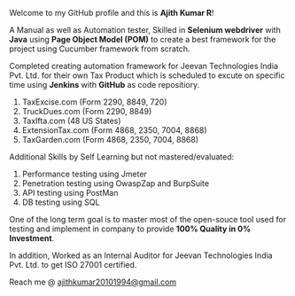 Welcome to my GitHub profile and this is **Ajith Kumar R**!

A Manual as well as Automation tester, Skilled in **Selenium webdriver** with **Java** using **Page Object Model (POM)** to create a best framework for the project using Cucumber framework from scratch.

Completed creating automation framework for Jeevan Technologies India Pvt. Ltd. for their own Tax Product which is scheduled to excute on specific time using **Jenkins** with **GitHub** as code repositiory.
1. TaxExcise.com (Form 2290, 8849, 720)
2. TruckDues.com (Form 2290, 8849)
3. TaxIfta.com (48 US States)
4. ExtensionTax.com (Form 4868, 2350, 7004, 8868)
5. TaxGarden.com (Form 4868, 2350, 7004, 8868)

Additional Skills by Self Learning but not mastered/evaluated: 
1. Performance testing using Jmeter
2. Penetration testing using OwaspZap and BurpSuite
3. API testing using PostMan
4. DB testing using SQL

One of the long term goal is to master most of the open-souce tool used for testing and implement in company to provide **100% Quality in 0% Investment**.

In addition, Worked as an Internal Auditor for Jeevan Technologies India Pvt. Ltd. to get ISO 27001 certified.

Reach me @ ajithkumar20101994@gmail.com 

<!---
AjithKumarR-Jeevan/AjithKumarR-Jeevan is a ✨ special ✨ repository because its `README.md` (this file) appears on your GitHub profile.
You can click the Preview link to take a look at your changes.
--->
